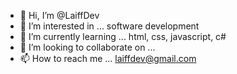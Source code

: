 - 👋 Hi, I’m @LaiffDev
- 👀 I’m interested in ... software development
- 🌱 I’m currently learning ... html, css, javascript, c#
- 💞️ I’m looking to collaborate on ...
- 📫 How to reach me ... laiffdev@gmail.com

<!---
LaiffDev/LaiffDev is a ✨ special ✨ repository because its `README.md` (this file) appears on your GitHub profile.
You can click the Preview link to take a look at your changes.
--->
